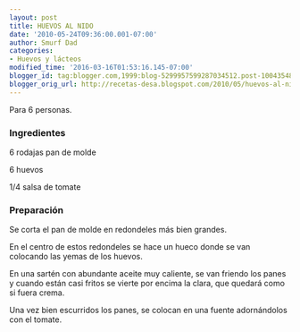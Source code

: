 ```yaml
---
layout: post
title: HUEVOS AL NIDO
date: '2010-05-24T09:36:00.001-07:00'
author: Smurf Dad
categories:
- Huevos y lácteos
modified_time: '2016-03-16T01:53:16.145-07:00'
blogger_id: tag:blogger.com,1999:blog-5299957599287034512.post-1004354863843984148
blogger_orig_url: http://recetas-desa.blogspot.com/2010/05/huevos-al-nido.html
---
```


Para 6 personas.

<h3>Ingredientes</h3>
6 rodajas pan de molde

6 huevos

1/4 salsa de tomate

<h3>Preparación</h3>
Se corta el pan de molde en redondeles más bien grandes.

En el centro de estos redondeles se hace un hueco donde se van colocando las yemas de los huevos.

En una sartén con abundante aceite muy caliente, se van friendo los panes y cuando están casi fritos se vierte por encima la clara, que quedará como si fuera crema.

Una vez bien escurridos los panes, se colocan en una fuente adornándolos con el tomate.